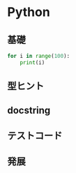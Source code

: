 # Python

## 基礎

```Python
for i in range(100):
    print(i)
```

## 型ヒント

## docstring

## テストコード

## 発展
